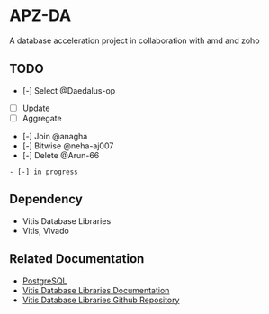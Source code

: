 # APZ-DA
A database acceleration project in collaboration with amd and zoho

## TODO
- [-] Select @Daedalus-op
- [ ] Update 
- [ ] Aggregate
- [-] Join @anagha
- [-] Bitwise @neha-aj007
- [-] Delete @Arun-66

`- [-] in progress`

## Dependency
- Vitis Database Libraries
- Vitis, Vivado

## Related Documentation
- [PostgreSQL](https://www.postgresql.org/about/)
- [Vitis Database Libraries Documentation](https://xilinx.github.io/Vitis_Libraries/database/2022.1/index.html)
- [Vitis Database Libraries Github Repository](https://github.com/Xilinx/Vitis_Libraries/tree/master/database)
